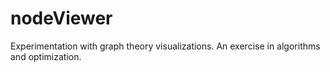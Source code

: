 nodeViewer
==========

Experimentation with graph theory visualizations. An exercise in algorithms and optimization.
